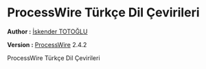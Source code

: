 ProcessWire Türkçe Dil Çevirileri
==============

**Author :** [İskender TOTOĞLU](http://altivebir.com.tr "ALTI ve BIR IT.")

**Version :** [ProcessWire](http://processwire.com/ "ProcessWire") 2.4.2


ProcessWire Türkçe Dil Çevirileri
